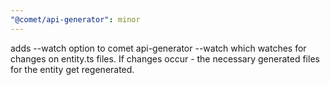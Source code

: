 ```yaml
---
"@comet/api-generator": minor
---
```


adds --watch option to comet api-generator --watch which watches for changes on entity.ts files. If changes occur - the necessary generated files for the entity get regenerated.
